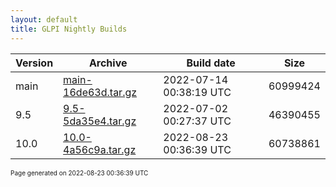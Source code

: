 ```yaml
---
layout: default
title: GLPI Nightly Builds
---
```


Version|Archive|Build date|Size
---|---|---|---
main|[main-16de63d.tar.gz](main-16de63d.tar.gz)|2022-07-14 00:38:19 UTC|60999424
9.5|[9.5-5da35e4.tar.gz](9.5-5da35e4.tar.gz)|2022-07-02 00:27:37 UTC|46390455
10.0|[10.0-4a56c9a.tar.gz](10.0-4a56c9a.tar.gz)|2022-08-23 00:36:39 UTC|60738861

<font size="1">Page generated on 2022-08-23 00:36:39 UTC</font>
